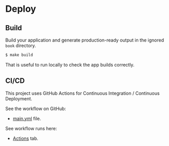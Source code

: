 # **Deploy**


## Build

Build your application and generate production-ready output in the ignored `book` directory.

```sh
$ make build
```

That is useful to run locally to check the app builds correctly.


## CI/CD

This project uses GitHub Actions for Continuous Integration / Continuous Deployment.

See the workflow on GitHub:

- [main.yml](https://github.com/MichaelCurrin/mdbook-quickstart/blob/main/.github/workflows/main.yml) file.

See workflow runs here:

- [Actions](https://github.com/MichaelCurrin/mdbook-quickstart/actions) tab.
